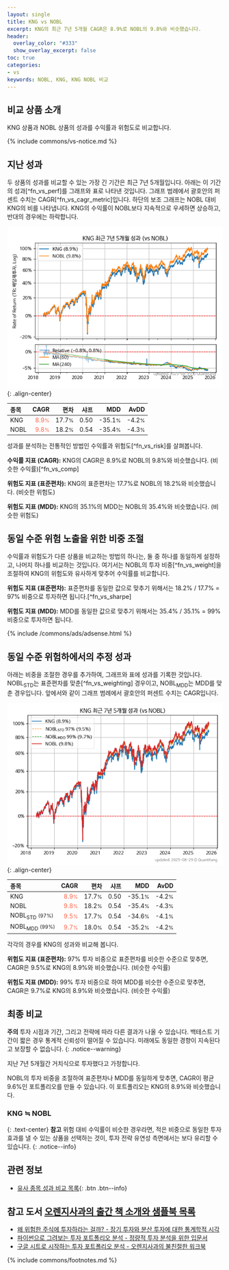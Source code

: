 ```yaml
---
layout: single
title: KNG vs NOBL
excerpt: KNG의 최근 7년 5개월 CAGR은 8.9%로 NOBL의 9.8%와 비슷했습니다.
header:
  overlay_color: "#333"
  show_overlay_excerpt: false
toc: true
categories:
- vs
keywords: NOBL, KNG, KNG NOBL 비교
---
```


## 비교 상품 소개


KNG 상품과 NOBL 상품의 성과를 수익률과 위험도로 비교합니다.





{% include commons/vs-notice.md %}

## 지난 성과

두 상품의 성과를 비교할 수 있는 가장 긴 기간은 최근 7년 5개월입니다. 아래는 이 기간의 성과[^fn_vs_perf]를 그래프와 표로 나타낸 것입니다.
그래프 범례에서 괄호안의 퍼센트 수치는 CAGR[^fn_vs_cagr_metric]입니다.
하단의 보조 그래프는 NOBL 대비 KNG의 비를 나타냅니다.
KNG의 수익률이 NOBL보다 지속적으로 우세하면 상승하고, 반대의 경우에는 하락합니다.

![KNG](/vs/images/kng-vs-nobl_dual.png){: .align-center}

| **종목** | **CAGR** | **편차** | **샤프** | **MDD** | **AvDD** |
| :------------ | ------: | -----------: | -------: | ------: | -------: |
| KNG | <span style="color: tomato">8.9<small>%</small></span> | 17.7<small>%</small> | 0.50 | -35.1<small>%</small> | -4.2<small>%</small> |
| NOBL | <span style="color: tomato">9.8<small>%</small></span> | 18.2<small>%</small> | 0.54 | -35.4<small>%</small> | -4.3<small>%</small> |

<!-- more -->


성과를 분석하는 전통적인 방법인 수익률과 위험도[^fn_vs_risk]를 살펴봅니다.

**수익률 지표 (CAGR):** KNG의 CAGR은 8.9%로 NOBL의 9.8%와 비슷했습니다. (비슷한 수익률)[^fn_vs_comp]

**위험도 지표 (표준편차):** KNG의 표준편차는 17.7%로 NOBL의 18.2%와 비슷했습니다. (비슷한 위험도)

**위험도 지표 (MDD):** KNG의 35.1%의 MDD는 NOBL의 35.4%와 비슷했습니다. (비슷한 위험도)



## 동일 수준 위험 노출을 위한 비중 조절

수익률과 위험도가 다른 상품을 비교하는 방법의 하나는, 둘 중 하나를 동일하게 설정하고, 나머지 하나를 비교하는 것입니다.
여기서는 NOBL의 투자 비중[^fn_vs_weight]을 조절하여 KNG의 위험도와 유사하게 맞추어 수익률를 비교합니다.

**위험도 지표 (표준편차):** 표준편차를 동일한 값으로 맞추기 위해서는 18.2% / 17.7% = 97% 비중으로 투자하면 됩니다.[^fn_vs_sharpe]

**위험도 지표 (MDD):** MDD를 동일한 값으로 맞추기 위해서는 35.4% / 35.1% = 99% 비중으로 투자하면 됩니다.


{% include /commons/ads/adsense.html %}



## 동일 수준 위험하에서의 추정 성과

아래는 비중을 조절한 경우를 추가하여, 그래프와 표에 성과를 기록한 것입니다.
NOBL<sub>STD</sub>는 표준편차를 맞춘[^fn_vs_weighting] 경우이고, NOBL<sub>MDD</sub>는 MDD를 맞춘 경우입니다.
앞에서와 같이 그래프 범례에서 괄호안의 퍼센트 수치는 CAGR입니다.


![KNG](/vs/images/kng-vs-nobl.png){: .align-center}



| **종목** | **CAGR** | **편차** | **샤프** | **MDD** | **AvDD** |
| :------------ | ------: | -----------: | -------: | ------: | -------: |
| KNG | <span style="color: tomato">8.9<small>%</small></span> | 17.7<small>%</small> | 0.50 | -35.1<small>%</small> | -4.2<small>%</small> |
| NOBL | <span style="color: tomato">9.8<small>%</small></span> | 18.2<small>%</small> | 0.54 | -35.4<small>%</small> | -4.3<small>%</small> |
| NOBL<sub>STD</sub> <small>(97%)</small> | <span style="color: tomato">9.5<small>%</small></span> | 17.7<small>%</small> | 0.54 | -34.6<small>%</small> | -4.1<small>%</small> |
| NOBL<sub>MDD</sub> <small>(99%)</small> | <span style="color: tomato">9.7<small>%</small></span> | 18.0<small>%</small> | 0.54 | -35.2<small>%</small> | -4.2<small>%</small> |



각각의 경우를 KNG의 성과와 비교해 봅니다.

**위험도 지표 (표준편차):** 97% 투자 비중으로 표준편차를 비슷한 수준으로 맞추면, CAGR은 9.5%로 KNG의 8.9%와 비슷했습니다. (비슷한 수익률)

**위험도 지표 (MDD):** 99% 투자 비중으로 하여 MDD를 비슷한 수준으로 맞추면, CAGR은 9.7%로 KNG의 8.9%와 비슷했습니다. (비슷한 수익률)




## 최종 비교

**주의** 투자 시점과 기간, 그리고 전략에 따라 다른 결과가 나올 수 있습니다. 백테스트 기간이 짧은 경우 통계적 신뢰성이 떨어질 수 있습니다. 미래에도 동일한 경향이 지속된다고 보장할 수 없습니다.
{: .notice--warning}

지난 7년 5개월간 거치식으로 투자했다고 가정합니다.

NOBL의 투자 비중을 조절하여 표준편차나 MDD를 동일하게 맞추면, CAGR이 평균 9.6%인 포트폴리오를 만들 수 있습니다.
이 포트폴리오는 KNG의 8.9%와 비슷했습니다.

### KNG ≒ NOBL
{: .text-center}
**참고** 위험 대비 수익률이 비슷한 경우라면, 적은 비중으로 동일한 투자 효과를 낼 수 있는 상품을 선택하는 것이, 투자 전략 유연성 측면에서는 보다 유리할 수 있습니다.
{: .notice--info}


## 관련 정보

- [유사 종목 성과 비교 목록](/vs/){: .btn .btn--info}


## 참고 도서 [오렌지사과의 출간 책 소개와 샘플북 목록](https://kongdori.tistory.com/691)

- [왜 위험한 주식에 투자하라는 걸까? - 장기 투자와 분산 투자에 대한 통계학적 시각](https://kongdori.tistory.com/421)
- [파이썬으로 그려보는 투자 포트폴리오 분석  - 정량적 투자 분석을 위한 입문서](https://kongdori.tistory.com/643)
- [구글 시트로 시작하는 투자 포트폴리오 분석 - 오렌지사과의 불친절한 워크북](https://kongdori.tistory.com/449)

{% include commons/footnotes.md %}